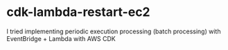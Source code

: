 # cdk-lambda-restart-ec2
I tried implementing periodic execution processing (batch processing) with EventBridge + Lambda with AWS CDK
